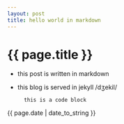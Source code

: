 ```yaml
---
layout: post
title: hello world in markdown
---
```

# {{ page.title }}

* this post is written in markdown
* this blog is served in jekyll /dʒekil/

        this is a code block

{{ page.date | date_to_string }}